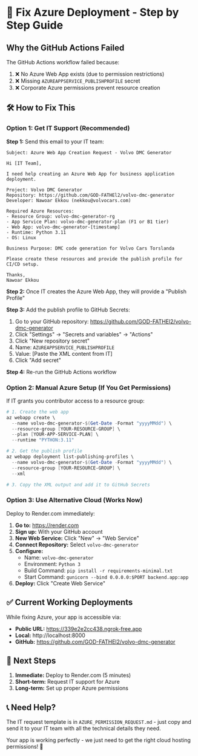 # 🔧 Fix Azure Deployment - Step by Step Guide

## Why the GitHub Actions Failed

The GitHub Actions workflow failed because:
1. ❌ No Azure Web App exists (due to permission restrictions)
2. ❌ Missing `AZUREAPPSERVICE_PUBLISHPROFILE` secret
3. ❌ Corporate Azure permissions prevent resource creation

## 🛠️ How to Fix This

### Option 1: Get IT Support (Recommended)

**Step 1:** Send this email to your IT team:

```
Subject: Azure Web App Creation Request - Volvo DMC Generator

Hi [IT Team],

I need help creating an Azure Web App for business application deployment.

Project: Volvo DMC Generator
Repository: https://github.com/GOD-FATHEl2/volvo-dmc-generator
Developer: Nawoar Ekkou (nekkou@volvocars.com)

Required Azure Resources:
- Resource Group: volvo-dmc-generator-rg
- App Service Plan: volvo-dmc-generator-plan (F1 or B1 tier)
- Web App: volvo-dmc-generator-[timestamp]
- Runtime: Python 3.11
- OS: Linux

Business Purpose: DMC code generation for Volvo Cars Torslanda

Please create these resources and provide the publish profile for CI/CD setup.

Thanks,
Nawoar Ekkou
```

**Step 2:** Once IT creates the Azure Web App, they will provide a "Publish Profile"

**Step 3:** Add the publish profile to GitHub Secrets:
1. Go to your GitHub repository: https://github.com/GOD-FATHEl2/volvo-dmc-generator
2. Click "Settings" → "Secrets and variables" → "Actions"
3. Click "New repository secret"
4. Name: `AZUREAPPSERVICE_PUBLISHPROFILE`
5. Value: [Paste the XML content from IT]
6. Click "Add secret"

**Step 4:** Re-run the GitHub Actions workflow

### Option 2: Manual Azure Setup (If You Get Permissions)

If IT grants you contributor access to a resource group:

```powershell
# 1. Create the web app
az webapp create \
  --name volvo-dmc-generator-$(Get-Date -Format "yyyyMMdd") \
  --resource-group [YOUR-RESOURCE-GROUP] \
  --plan [YOUR-APP-SERVICE-PLAN] \
  --runtime "PYTHON:3.11"

# 2. Get the publish profile
az webapp deployment list-publishing-profiles \
  --name volvo-dmc-generator-$(Get-Date -Format "yyyyMMdd") \
  --resource-group [YOUR-RESOURCE-GROUP] \
  --xml

# 3. Copy the XML output and add it to GitHub Secrets
```

### Option 3: Use Alternative Cloud (Works Now)

Deploy to Render.com immediately:

1. **Go to:** https://render.com
2. **Sign up:** With your GitHub account
3. **New Web Service:** Click "New" → "Web Service"
4. **Connect Repository:** Select `volvo-dmc-generator`
5. **Configure:**
   - Name: `volvo-dmc-generator`
   - Environment: `Python 3`
   - Build Command: `pip install -r requirements-minimal.txt`
   - Start Command: `gunicorn --bind 0.0.0.0:$PORT backend.app:app`
6. **Deploy:** Click "Create Web Service"

## ✅ Current Working Deployments

While fixing Azure, your app is accessible via:

- **Public URL:** https://339e2e2cc438.ngrok-free.app
- **Local:** http://localhost:8000
- **GitHub:** https://github.com/GOD-FATHEl2/volvo-dmc-generator

## 🚀 Next Steps

1. **Immediate:** Deploy to Render.com (5 minutes)
2. **Short-term:** Request IT support for Azure
3. **Long-term:** Set up proper Azure permissions

## 📞 Need Help?

The IT request template is in `AZURE_PERMISSION_REQUEST.md` - just copy and send it to your IT team with all the technical details they need.

Your app is working perfectly - we just need to get the right cloud hosting permissions! 🎯
